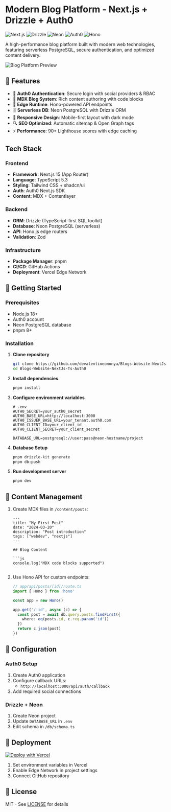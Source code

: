 # Modern Blog Platform - Next.js + Drizzle + Auth0

![Next.js](https://img.shields.io/badge/Next.js-14.2.3-000000?logo=next.js)
![Drizzle](https://img.shields.io/badge/Drizzle-0.30.8-FFDB1E?logo=postgresql)
![Neon](https://img.shields.io/badge/Neon-PostgreSQL-00E59B?logo=neon)
![Auth0](https://img.shields.io/badge/Auth0-3.0-blueviolet?logo=auth0)
![Hono](https://img.shields.io/badge/Hono-4.0.10-FF4785)


A high-performance blog platform built with modern web technologies, featuring serverless PostgreSQL, secure authentication, and optimized content delivery.

![Blog Platform Preview](public/screenshot.png) 

## 🌟 Features

- 🔐 **Auth0 Authentication**: Secure login with social providers & RBAC
- 📝 **MDX Blog System**: Rich content authoring with code blocks
- 🚀 **Edge Runtime**: Hono-powered API endpoints
- 🗄️ **Serverless DB**: Neon PostgreSQL with Drizzle ORM
- 📱 **Responsive Design**: Mobile-first layout with dark mode
- 🔍 **SEO Optimized**: Automatic sitemap & Open Graph tags
- ⚡ **Performance**: 90+ Lighthouse scores with edge caching

## Tech Stack

### Frontend
- **Framework**: Next.js 15 (App Router)
- **Language**: TypeScript 5.3
- **Styling**: Tailwind CSS + shadcn/ui
- **Auth**: Auth0 Next.js SDK
- **Content**: MDX + Contentlayer

### Backend
- **ORM**: Drizzle (TypeScript-first SQL toolkit)
- **Database**: Neon PostgreSQL (serverless)
- **API**: Hono.js edge routers
- **Validation**: Zod

### Infrastructure
- **Package Manager**: pnpm
- **CI/CD**: GitHub Actions
- **Deployment**: Vercel Edge Network

## 🚀 Getting Started

### Prerequisites
- Node.js 18+
- Auth0 account
- Neon PostgreSQL database
- pnpm 8+

### Installation

1. **Clone repository**
   ```bash
   git clone https://github.com/devalentineomonya/Blogs-Website-NextJs-Ts-Auth0.git
   cd Blogs-Website-NextJs-Ts-Auth0
   ```

2. **Install dependencies**
   ```bash
   pnpm install
   ```

3. **Configure environment variables**
   ```env
   # .env
   AUTH0_SECRET=your_auth0_secret
   AUTH0_BASE_URL=http://localhost:3000
   AUTH0_ISSUER_BASE_URL=your_tenant.auth0.com
   AUTH0_CLIENT_ID=your_client_id
   AUTH0_CLIENT_SECRET=your_client_secret

   DATABASE_URL=postgresql://user:pass@neon-hostname/project
   ```

4. **Database Setup**
   ```bash
   pnpm drizzle-kit generate
   pnpm db:push
   ```

5. **Run development server**
   ```bash
   pnpm dev
   ```

## 📝 Content Management

1. Create MDX files in `/content/posts`:
   ```mdx
   ---
   title: "My First Post"
   date: "2024-03-20"
   description: "Post introduction"
   tags: ["webdev", "nextjs"]
   ---

   ## Blog Content

   ```js
   console.log("MDX code blocks supported")
   ```
   ```

2. Use Hono API for custom endpoints:
   ```ts
   // app/api/posts/[id]/route.ts
   import { Hono } from 'hono'

   const app = new Hono()

   app.get('/:id', async (c) => {
     const post = await db.query.posts.findFirst({
       where: eq(posts.id, c.req.param('id'))
     })
     return c.json(post)
   })
   ```

## 🔧 Configuration

### Auth0 Setup
1. Create Auth0 application
2. Configure callback URLs:
   - `http://localhost:3000/api/auth/callback`
3. Add required social connections

### Drizzle + Neon
1. Create Neon project
2. Update `DATABASE_URL` in `.env`
3. Edit schema in `/db/schema.ts`


## 🚀 Deployment

[![Deploy with Vercel](https://vercel.com/button)](https://vercel.com/new/clone?repository-url=https%3A%2F%2Fgithub.com%2Fdevalentineomonya%2FBlogs-Website-NextJs-Ts-Auth0)

1. Set environment variables in Vercel
2. Enable Edge Network in project settings
3. Connect GitHub repository

## 📄 License
MIT - See [LICENSE](LICENSE) for details
